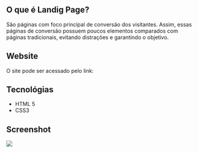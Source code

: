 ## O que é Landig Page?
São páginas com foco principal de conversão dos visitantes. Assim, essas páginas de conversão possuem poucos elementos comparados com páginas tradicionais, evitando distrações e garantindo o objetivo.

## Website
O site pode ser acessado pelo link:

## Tecnológias
* HTML 5
* CSS3

## Screenshot
![](/imgs/site.png)